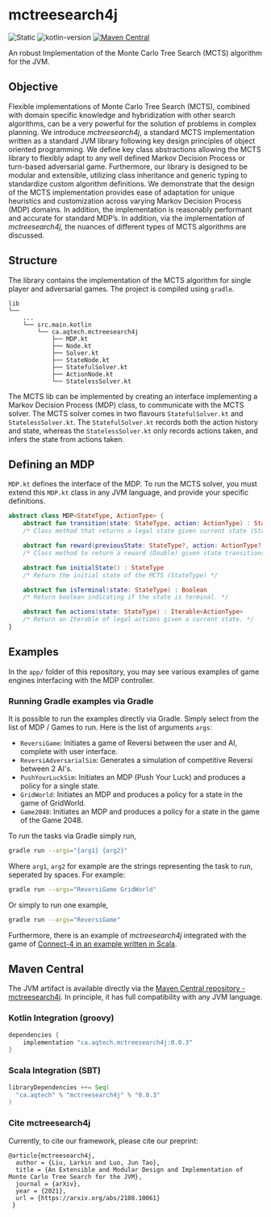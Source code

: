 # mctreesearch4j

![Static](https://img.shields.io/static/v1?label=docs&message=latest&color=blue&style=flat-square)
![kotlin-version](https://kotlin-version.aws.icerock.dev/kotlin-version?group=ca.aqtech&name=mctreesearch4j)
[![Maven Central](https://maven-badges.herokuapp.com/maven-central/ca.aqtech/mctreesearch4j/badge.svg?style=plastic)](https://maven-badges.herokuapp.com/maven-central/ca.aqtech/mctreesearch4j)

An robust Implementation of the Monte Carlo Tree Search (MCTS) algorithm for the JVM.

## Objective

Flexible implementations of Monte Carlo Tree Search (MCTS), combined with domain specific knowledge and hybridization with other search algorithms, can be a very powerful for the solution of problems in complex planning. We introduce *mctreesearch4j*, a standard MCTS implementation written as a standard JVM library following key design principles of object oriented programming. We define key class abstractions allowing the MCTS library to flexibly adapt to any well defined Markov Decision Process or turn-based adversarial game. Furthermore, our library is designed to be modular and extensible, utilizing class inheritance and generic typing to standardize custom algorithm definitions. We demonstrate that the design of the MCTS implementation provides ease of adaptation for unique heuristics and customization across varying Markov Decision Process (MDP) domains. In addition, the implementation is reasonably performant and accurate for standard MDP’s. In addition, via the implementation of *mctreesearch4j*, the nuances of different types of MCTS algorithms are discussed.

## Structure

The library contains the implementation of the MCTS algorithm for single player and adversarial games. The project is compiled using `gradle`.

```
lib
└──
    ...
    └── src.main.kotlin
        └── ca.aqtech.mctreesearch4j
            ├── MDP.kt
            ├── Node.kt
            ├── Solver.kt
            ├── StateNode.kt
            ├── StatefulSolver.kt
            ├── ActionNode.kt
            └── StatelessSolver.kt

```

The MCTS lib can be implemented by creating an interface implementing a Markov Decision Process (MDP) class, to communicate with the MCTS solver. The MCTS solver comes in two flavours `StatefulSolver.kt` and `StatelessSolver.kt`. The `StatefulSolver.kt` records both the action history and state, whereas the `StatelessSolver.kt` only records actions taken, and infers the state from actions taken.

## Defining an MDP

`MDP.kt` defines the interface of the MDP. To run the MCTS solver, you must extend this `MDP.kt` class in any JVM language, and provide your specific definitions.

```kotlin
abstract class MDP<StateType, ActionType> {
    abstract fun transition(state: StateType, action: ActionType) : StateType
    /* Class method that returns a legal state given current state (StateType) and action taken (ActionType) */

    abstract fun reward(previousState: StateType?, action: ActionType?, state: StateType) : Double
    /* Class method to return a reward (Double) given state transitions parameters */

    abstract fun initialState() : StateType
    /* Return the initial state of the MCTS (StateType) */

    abstract fun isTerminal(state: StateType) : Boolean
    /* Return boolean indicating if the state is terminal. */

    abstract fun actions(state: StateType) : Iterable<ActionType>
    /* Return an Iterable of legal actions given a current state. */
}
```

## Examples

In the `app/` folder of this repository, you may see various examples of game engines interfacing with the MDP controller.

### Running Gradle examples via Gradle

It is possible to run the examples directly via Gradle. Simply select from the list of MDP / Games to run. Here is the list of arguments `args`:

- `ReversiGame`: Initiates a game of Reversi between the user and AI, complete with user interface.
- `ReversiAdversarialSim`: Generates a simulation of competitive Reversi between 2 AI's.
- `PushYourLuckSim`: Initiates an MDP (Push Your Luck) and produces a policy for a single state.
- `GridWorld`: Initiates an MDP and produces a policy for a state in the game of GridWorld.
- `Game2048`: Initiates an MDP and produces a policy for a state in the game of the Game 2048.

To run the tasks via Gradle simply run,

```bash
gradle run --args="{arg1} {arg2}"
```

Where `arg1`, `arg2` for example are the strings representing the task to run, seperated by spaces. For example:

```bash
gradle run --args="ReversiGame GridWorld"
```

Or simply to run one example,

```bash
gradle run --args="ReversiGame"
```


Furthermore, there is an example of *mctreesearch4j* integrated with the game of [Connect-4 in an example written in Scala](https://github.com/larkz/connect4-scala).

## Maven Central

The JVM artifact is available directly via the [Maven Central repository - mctreesearch4j](https://search.maven.org/artifact/ca.aqtech/mctreesearch4j). In principle, it
has full compatibility with any JVM language.

### Kotlin Integration (groovy)
```groovy
dependencies {
    implementation "ca.aqtech.mctreesearch4j:0.0.3"
}
```

### Scala Integration (SBT)

```sbt
libraryDependencies ++= Seq(
  "ca.aqtech" % "mctreesearch4j" % "0.0.3"
)
```

### Cite mctreesearch4j

Currently, to cite our framework, please cite our preprint:

```
@article{mctreesearch4j,
  author = {Liu, Larkin and Luo, Jun Tao},
  title = {An Extensible and Modular Design and Implementation of Monte Carlo Tree Search for the JVM},
  journal = {arXiv},
  year = {2021},
  url = {https://arxiv.org/abs/2108.10061}
 }
```
